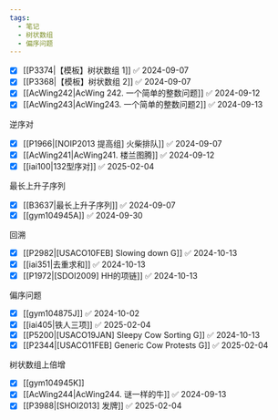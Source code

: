 ```yaml
---
tags:
  - 笔记
  - 树状数组
  - 偏序问题
---
```

- [x] [[P3374|【模板】树状数组 1]] ✅ 2024-09-07
- [x] [[P3368|【模板】树状数组 2]] ✅ 2024-09-07
- [x] [[AcWing242|AcWing 242. 一个简单的整数问题]] ✅ 2024-09-12
- [x] [[AcWing243|AcWing243. 一个简单的整数问题2]] ✅ 2024-09-13

逆序对
- [x] [[P1966|[NOIP2013 提高组] 火柴排队]] ✅ 2024-09-07
- [x] [[AcWing241|AcWing241. 楼兰图腾]] ✅ 2024-09-12
- [x] [[iai100|132型序对]] ✅ 2025-02-04

最长上升子序列
- [x] [[B3637|最长上升子序列]] ✅ 2024-09-07
- [x] [[gym104945A]] ✅ 2024-09-30

回溯
- [x] [[P2982|[USACO10FEB] Slowing down G]] ✅ 2024-10-13
- [x] [[iai351|去重求和]] ✅ 2024-10-13
- [x] [[P1972|[SDOI2009] HH的项链]] ✅ 2024-10-13

偏序问题
- [x] [[gym104875J]] ✅ 2024-10-02
- [x] [[iai405|铁人三项]] ✅ 2025-02-04
- [x] [[P5200|[USACO19JAN] Sleepy Cow Sorting G]] ✅ 2024-10-13
- [x] [[P2344|[USACO11FEB] Generic Cow Protests G]] ✅ 2025-02-04

树状数组上倍增
- [x] [[gym104945K]]
- [x] [[AcWing244|AcWing244. 谜一样的牛]] ✅ 2024-09-13
- [x] [[P3988|[SHOI2013] 发牌]] ✅ 2025-02-04
